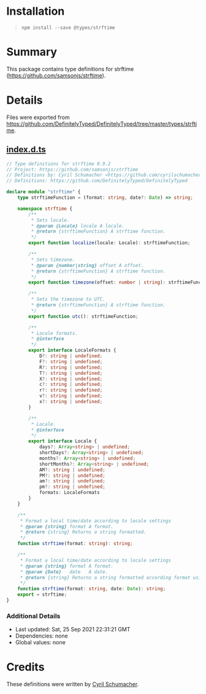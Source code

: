 # Installation
> `npm install --save @types/strftime`

# Summary
This package contains type definitions for strftime (https://github.com/samsonjs/strftime).

# Details
Files were exported from https://github.com/DefinitelyTyped/DefinitelyTyped/tree/master/types/strftime.
## [index.d.ts](https://github.com/DefinitelyTyped/DefinitelyTyped/tree/master/types/strftime/index.d.ts)
````ts
// Type definitions for strftime 0.9.2
// Project: https://github.com/samsonjs/strftime
// Definitions by: Cyril Schumacher <https://github.com/cyrilschumacher>
// Definitions: https://github.com/DefinitelyTyped/DefinitelyTyped

declare module "strftime" {
    type strftimeFunction = (format: string, date?: Date) => string;

    namespace strftime {
        /**
         * Sets locale.
         * @param {Locale} locale A locale.
         * @return {strftimeFunction} A strftime function.
         */
        export function localize(locale: Locale): strftimeFunction;

        /**
         * Sets timezone.
         * @param {number|string} offset A offset.
         * @return {strftimeFunction} A strftime function.
         */
        export function timezone(offset: number | string): strftimeFunction;

        /**
         * Sets the timezone to UTC.
         * @return {strftimeFunction} A strftime function.
         */
        export function utc(): strftimeFunction;

        /**
         * Locale formats.
         * @interface
         */
        export interface LocaleFormats {
            D?: string | undefined;
            F?: string | undefined;
            R?: string | undefined;
            T?: string | undefined;
            X?: string | undefined;
            c?: string | undefined;
            r?: string | undefined;
            v?: string | undefined;
            x?: string | undefined;
        }

        /**
         * Locale.
         * @interface
         */
        export interface Locale {
            days?: Array<string> | undefined;
            shortDays?: Array<string> | undefined;
            months?: Array<string> | undefined;
            shortMonths?: Array<string> | undefined;
            AM?: string | undefined;
            PM?: string | undefined;
            am?: string | undefined;
            pm?: string | undefined;
            formats: LocaleFormats
        }
    }

    /**
     * Format a local time/date according to locale settings
     * @param {string} format A format.
     * @return {string} Returns a string formatted.
     */
    function strftime(format: string): string;

    /**
     * Format a local time/date according to locale settings
     * @param {string} format A format.
     * @param {Date}   date   A date.
     * @return {string} Returns a string formatted according format using the given date or the current local time.
     */
    function strftime(format: string, date: Date): string;
    export = strftime;
}

````

### Additional Details
 * Last updated: Sat, 25 Sep 2021 22:31:21 GMT
 * Dependencies: none
 * Global values: none

# Credits
These definitions were written by [Cyril Schumacher](https://github.com/cyrilschumacher).
